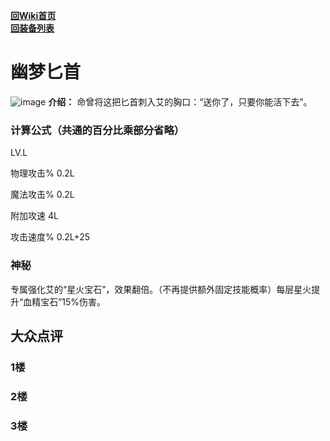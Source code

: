 [**回Wiki首页**](../README.md)   
[**回装备列表**](../README.md)   
# 幽梦匕首
![image](https://user-images.githubusercontent.com/35645329/193961843-be4f6365-af77-473e-a108-7ca4a804be2c.png) **介绍：** 命曾将这把匕首刺入艾的胸口：“送你了，只要你能活下去”。   
### 计算公式（共通的百分比乘部分省略）
LV.L   

物理攻击% 0.2L   

魔法攻击% 0.2L   

附加攻速 4L      

攻击速度% 0.2L+25   

### 神秘
专属强化艾的“星火宝石”，效果翻倍。（不再提供额外固定技能概率）每层星火提升“血精宝石”15%伤害。

## 大众点评
### 1楼

### 2楼 

### 3楼 
